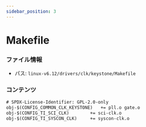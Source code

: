 ```yaml
---
sidebar_position: 3
---
```

# Makefile

### ファイル情報

- パス: `linux-v6.12/drivers/clk/keystone/Makefile`

### コンテンツ

```txt
# SPDX-License-Identifier: GPL-2.0-only
obj-$(CONFIG_COMMON_CLK_KEYSTONE)	+= pll.o gate.o
obj-$(CONFIG_TI_SCI_CLK)		+= sci-clk.o
obj-$(CONFIG_TI_SYSCON_CLK)		+= syscon-clk.o

```
